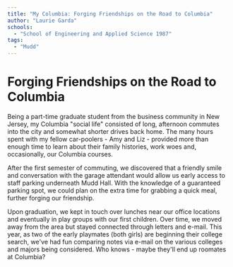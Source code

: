 ```yaml
---
title: "My Columbia: Forging Friendships on the Road to Columbia"
author: "Laurie Garda"
schools:
  - "School of Engineering and Applied Science 1987"
tags:
  - "Mudd"
---
```


# Forging Friendships on the Road to Columbia

Being a part-time graduate student from the business community in New Jersey, my Columbia "social life" consisted of long, afternoon commutes into the city and  somewhat shorter drives back home. The many hours spent with my fellow car-poolers - Amy and Liz - provided more than enough time to learn about their  family histories, work woes and, occasionally, our Columbia courses.

After the first semester of commuting, we discovered that a friendly smile and conversation with the garage attendant would allow us early access to staff parking underneath Mudd Hall. With the knowledge of a guaranteed parking spot, we could plan on the extra time for grabbing a quick meal, further forging our friendship.

Upon graduation, we kept in touch over lunches near our office locations and eventually in play groups with our first children. Over time, we moved away from the area but stayed connected through letters and e-mail. This year, as two of the early playmates (both girls) are beginning their college search, we've had fun comparing notes via e-mail on the various colleges and majors being considered. Who knows - maybe they'll end up roomates at Columbia?
